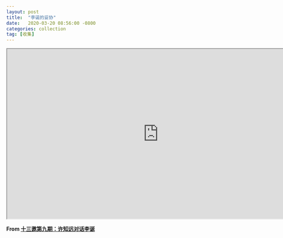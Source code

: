 ```yaml
---
layout: post
title:  "李诞的妥协"
date:   2020-03-20 08:56:00 -0800
categories: collection
tag: [收集]
---
```


<iframe src="https://drive.google.com/file/d/1iwc0snFBNEIp4CL8fKJhqhfO70H9az7g/preview" width="800" height="450"></iframe>

<br />

**From [十三邀第九期：许知远对话李诞](https://v.qq.com/x/cover/a4nj0k8wei9sjqd/o0025si51rx.html)**